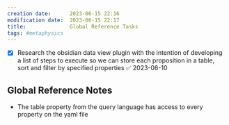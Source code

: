 ```yaml
---
creation date:		2023-06-15 22:16
modification date:	2023-06-15 22:17
title: 				Global Reference Tasks
tags: #metaphysics 
---
```

- [x] Research the obsidian data view plugin with the intention of developing a list of steps to execute so we can store each proposition in a table, sort and filter by specified properties ✅ 2023-06-10

## Global Reference Notes
* The table property from the query language has access to every property on the yaml file